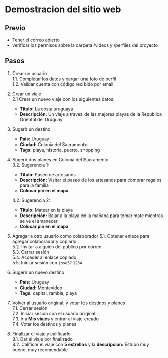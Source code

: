 # Demostracion del sitio web

## Previo
+ Tener el correo abierto
+ verificar los permisos sobre la carpeta /videos y /perfiles del proyecto

## Pasos
1. Crear un usuario  
1.1. Completar los datos y cargar una foto de perfil  
1.2. Validar cuenta con código  recibido por email  

2. Crear un viaje  
2.1 Crear un nuevo viaje con los siguientes datos:
    + **Titulo:** La costa uruguaya
    + **Descripción:** Un viaje a travez de las mejores playas de la Republica Oriental del Uruguay

3. Sugerir un destino  
   + **País:** Uruguay  
   + **Ciudad:** Colonia del Sacramento  
   + **Tags:** playa, historia, puerto, shopping  

4. Sugerir dos planes en Colonia del Sacramento  
    3.2. Sugerencia 1:  
      + **Titulo:** Paseo de artesanos  
      + **Descripción:**  Visitar el paseo de los artesanos para comprar regalos para la familia  
      + **Colocar pin en el mapa**  

    4.2. Sugerencia 2:  
      + **Titulo:** Matear en la playa  
      + **Descripción:**  Bajar a la playa en la mañana para tomar mate mientras se ve el amanecer  
      + **Colocar pin en el mapa**  

5. Agregar a otro usuario como colaborador
   5.1. Obtener enlace para agregar colaborador y copiarlo  
   5.2. Invitar a alguien del público por correo  
   5.3. Cerrar sesión  
   5.4. Acceder al enlace copiado  
   5.5. Iniciar sesión con `jose57` `1234`

6. Sugerir un nuevo destino  
   + **País:** Uruguay  
   + **Ciudad:** Montevideo  
   + **Tags:** capital, rambla, playa  

7. Volver al usuario original, y votar los destinos y planes  
    7.1. Cerrar sesión  
    7.2. Iniciar sesión con el usuario original  
    7.3. Ir a **Mis viajes** y entrar al viaje creado  
    7.4. Votar los destinos y planes  

8. Finalizar el viaje y calificarlo  
    8.1. Dar el viaje por finalizado  
    8.2. Calificar el viaje con **5 estrellas** y la **descripcion:** Estubo muy bueno, muy recomendable  

